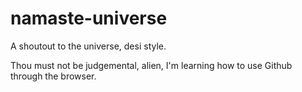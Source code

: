 namaste-universe
================

A shoutout to the universe, desi style.

Thou must not be judgemental, alien, I'm learning how to use Github through the browser.
